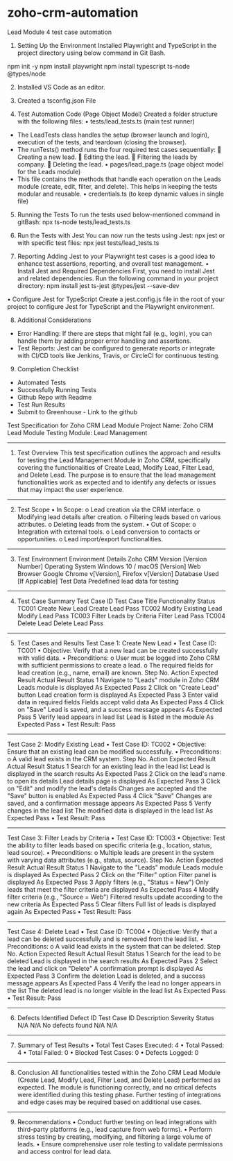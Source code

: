 # zoho-crm-automation
Lead Module 4 test case automation 


1.	Setting Up the Environment
Installed Playwright and TypeScript in the project directory using below command in Git Bash.

npm init -y
npm install playwright
npm install typescript ts-node @types/node

2.	Installed VS Code as an editor.

3.	Created a tsconfig.json File

4.	Test Automation Code (Page Object Model)
Created a folder structure with the following files:
•	tests/lead_tests.ts (main test runner)
-	The LeadTests class handles the setup (browser launch and login), execution of the tests, and teardown (closing the browser).
-	The runTests() method runs the four required test cases sequentially:
	Creating a new lead.
	Editing the lead.
	Filtering the leads by company.
	Deleting the lead.
•	pages/lead_page.ts (page object model for the Leads module)
-	This file contains the methods that handle each operation on the Leads module (create, edit, filter, and delete). This helps in keeping the tests modular and reusable.
•	credentials.ts (to keep dynamic values in single file)
5.	Running the Tests
To run the tests used below-mentioned command in gitBash:
npx ts-node tests/lead_tests.ts

6.	Run the Tests with Jest
You can now run the tests using Jest:
npx jest
or with specific test files:
npx jest tests/lead_tests.ts
7.	Reporting
Adding Jest to your Playwright test cases is a good idea to enhance test assertions, reporting, and overall test management.
•	Install Jest and Required Dependencies
First, you need to install Jest and related dependencies.
Run the following command in your project directory:
npm install jest ts-jest @types/jest --save-dev

•	Configure Jest for TypeScript
Create a jest.config.js file in the root of your project to configure Jest for TypeScript and the Playwright environment.

8.	Additional Considerations
-	Error Handling: If there are steps that might fail (e.g., login), you can handle them by adding proper error handling and assertions.
-	Test Reports: Jest can be configured to generate reports or integrate with CI/CD tools like Jenkins, Travis, or CircleCI for continuous testing.

9.	Completion Checklist
-	Automated Tests
-	Successfully Running Tests
-	Github Repo with Readme
-	Test Run Results
-	Submit to Greenhouse - Link to the github

Test Specification for Zoho CRM Lead Module
Project Name: Zoho CRM Lead Module Testing
Module: Lead Management
________________________________________
1. Test Overview
This test specification outlines the approach and results for testing the Lead Management Module in Zoho CRM, specifically covering the functionalities of Create Lead, Modify Lead, Filter Lead, and Delete Lead. The purpose is to ensure that the lead management functionalities work as expected and to identify any defects or issues that may impact the user experience.
________________________________________
2. Test Scope
•	In Scope:
o	Lead creation via the CRM interface.
o	Modifying lead details after creation.
o	Filtering leads based on various attributes.
o	Deleting leads from the system.
•	Out of Scope:
o	Integration with external tools.
o	Lead conversion to contacts or opportunities.
o	Lead import/export functionalities.
________________________________________
3. Test Environment
Environment	Details
Zoho CRM Version	[Version Number]
Operating System	Windows 10 / macOS [Version]
Web Browser	Google Chrome v[Version], Firefox v[Version]
Database Used	[If Applicable]
Test Data	Predefined lead data for testing
________________________________________
4. Test Case Summary
Test Case ID	Test Case Title	Functionality	Status
TC001	Create New Lead	Create Lead	Pass
TC002	Modify Existing Lead	Modify Lead	Pass
TC003	Filter Leads by Criteria	Filter Lead	Pass
TC004	Delete Lead	Delete Lead	Pass
________________________________________
5. Test Cases and Results
Test Case 1: Create New Lead
•	Test Case ID: TC001
•	Objective: Verify that a new lead can be created successfully with valid data.
•	Preconditions:
o	User must be logged into Zoho CRM with sufficient permissions to create a lead.
o	The required fields for lead creation (e.g., name, email) are known.
Step No.	Action	Expected Result	Actual Result	Status
1	Navigate to "Leads" module in Zoho CRM	Leads module is displayed	As Expected	Pass
2	Click on "Create Lead" button	Lead creation form is displayed	As Expected	Pass
3	Enter valid data in required fields	Fields accept valid data	As Expected	Pass
4	Click on "Save"	Lead is saved, and a success message appears	As Expected	Pass
5	Verify lead appears in lead list	Lead is listed in the module	As Expected	Pass
•	Test Result: Pass
________________________________________
Test Case 2: Modify Existing Lead
•	Test Case ID: TC002
•	Objective: Ensure that an existing lead can be modified successfully.
•	Preconditions:
o	A valid lead exists in the CRM system.
Step No.	Action	Expected Result	Actual Result	Status
1	Search for an existing lead in the lead list	Lead is displayed in the search results	As Expected	Pass
2	Click on the lead's name to open its details	Lead details page is displayed	As Expected	Pass
3	Click on "Edit" and modify the lead's details	Changes are accepted and the "Save" button is enabled	As Expected	Pass
4	Click "Save"	Changes are saved, and a confirmation message appears	As Expected	Pass
5	Verify changes in the lead list	The modified data is displayed in the lead list	As Expected	Pass
•	Test Result: Pass
________________________________________
Test Case 3: Filter Leads by Criteria
•	Test Case ID: TC003
•	Objective: Test the ability to filter leads based on specific criteria (e.g., location, status, lead source).
•	Preconditions:
o	Multiple leads are present in the system with varying data attributes (e.g., status, source).
Step No.	Action	Expected Result	Actual Result	Status
1	Navigate to the "Leads" module	Leads module is displayed	As Expected	Pass
2	Click on the "Filter" option	Filter panel is displayed	As Expected	Pass
3	Apply filters (e.g., "Status = New")	Only leads that meet the filter criteria are displayed	As Expected	Pass
4	Modify filter criteria (e.g., "Source = Web")	Filtered results update according to the new criteria	As Expected	Pass
5	Clear filters	Full list of leads is displayed again	As Expected	Pass
•	Test Result: Pass
________________________________________
Test Case 4: Delete Lead
•	Test Case ID: TC004
•	Objective: Verify that a lead can be deleted successfully and is removed from the lead list.
•	Preconditions:
o	A valid lead exists in the system that can be deleted.
Step No.	Action	Expected Result	Actual Result	Status
1	Search for the lead to be deleted	Lead is displayed in the search results	As Expected	Pass
2	Select the lead and click on "Delete"	A confirmation prompt is displayed	As Expected	Pass
3	Confirm the deletion	Lead is deleted, and a success message appears	As Expected	Pass
4	Verify the lead no longer appears in the list	The deleted lead is no longer visible in the lead list	As Expected	Pass
•	Test Result: Pass
________________________________________
6. Defects Identified
Defect ID	Test Case ID	Description	Severity	Status
N/A	N/A	No defects found	N/A	N/A
________________________________________
7. Summary of Test Results
•	Total Test Cases Executed: 4
•	Total Passed: 4
•	Total Failed: 0
•	Blocked Test Cases: 0
•	Defects Logged: 0
________________________________________
8. Conclusion
All functionalities tested within the Zoho CRM Lead Module (Create Lead, Modify Lead, Filter Lead, and Delete Lead) performed as expected. The module is functioning correctly, and no critical defects were identified during this testing phase. Further testing of integrations and edge cases may be required based on additional use cases.
________________________________________
9. Recommendations
•	Conduct further testing on lead integrations with third-party platforms (e.g., lead capture from web forms).
•	Perform stress testing by creating, modifying, and filtering a large volume of leads.
•	Ensure comprehensive user role testing to validate permissions and access control for lead data.


